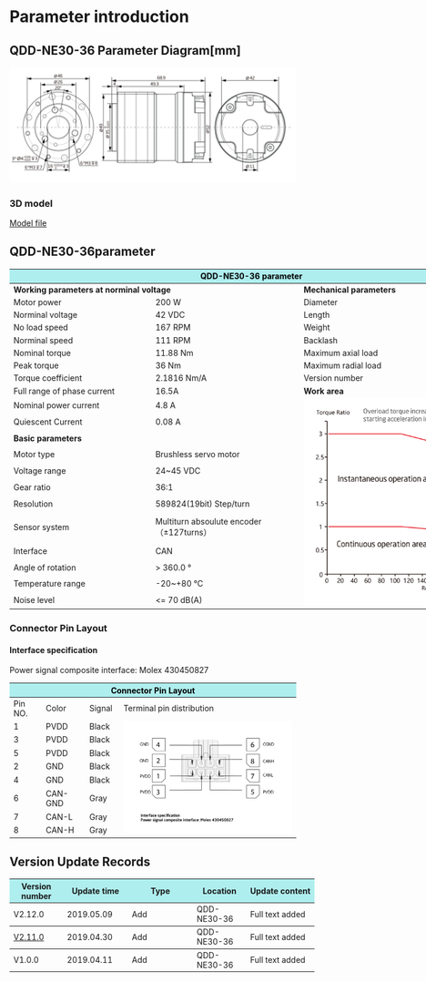 # Parameter introduction
## QDD-NE30-36 Parameter Diagram[mm]
![QDD-NE30-36]( ../img/Qdd_NE30_36_v2_12sanshitu.png )
### 3D model
[Model file]( ../img/QDD-NE30-36_v2_12.step.zip )

## QDD-NE30-36parameter

<table style="width:850px"><thead><tr><th colspan="4" style="background: PaleTurquoise; color: black;">QDD-NE30-36 parameter</th></tr></thead><tbody><tr><td colspan="2" width=60%><b>Working parameters at norminal voltage</b></td><td colspan="2" width=40%><b>Mechanical parameters</b></td></tr><tr><td>Motor power</td><td>200 W</td><td>Diameter</td><td>52mm</td></tr><tr><td>Norminal voltage</td><td>42 VDC</td><td>Length</td><td>68.9mm</td></tr><tr><td>No load speed</td><td>167 RPM</td><td>Weight</td><td>291 g</td></tr><tr><td>Norminal speed</td><td>111 RPM</td><td>Backlash</td><td>18 Arc min</td></tr><tr><td>Nominal torque</td><td>11.88 Nm</td><td>Maximum axial load</td><td>600N</td></tr><tr><td>Peak torque</td><td>36 Nm</td><td>Maximum radial load</td><td>900N</td></tr><tr><td>Torque coefficient</td><td>2.1816 Nm/A</td><td>Version number</td><td>v2.12</td></tr><tr><td>Full range of phase current</td><td>16.5A</td><td colspan="2"><b>Work area</b></td></tr><tr><td>Nominal power current</td><td>4.8 A</td><td colspan="2" rowspan="15"><img src="../img/QDD-NE30-36quxian.png" style="width:300px"></td></tr><tr><td>Quiescent Current</td><td>0.08 A</td></tr><tr><td colspan="2"><b>Basic parameters</b></td></tr><tr><td>Motor type</td><td>Brushless servo motor</td></tr><tr><td>Voltage range</td><td>24~45 VDC</td></tr><tr><td>Gear ratio</td><td>36:1</td></tr><tr><td>Resolution</td><td>589824(19bit) Step/turn</td></tr><tr><td>Sensor system</td><td>Multiturn absoulute encoder</br>（±127turns）</td></tr><tr><td>Interface</td><td>CAN</td></tr><tr><td>Angle of rotation</td><td>> 360.0 °</td></tr><tr><td>Temperature range</td><td>-20~+80 °C</td></tr><tr><td>Noise level</td><td><= 70 dB(A)</td></tr></tbody></table>

### Connector Pin Layout

#### Interface specification

Power signal composite interface: Molex 430450827

<table class="tableizer-table"><thead><tr class="tableizer-firstrow"><th colspan="4" style="background: PaleTurquoise; color: black;width:800px">Connector Pin Layout</th></tr></thead><tbody><tr><td>Pin NO.</td><td>Color</td><td>Signal</td><td>Terminal pin distribution</td></tr><tr><td>1</td><td>PVDD</td><td>Black</td><td rowspan="9"><img src="../img/配线2-2.png" style="width:450px"></td></tr><tr><td>3</td><td>PVDD</td><td>Black</td></tr><tr><td>5</td><td>PVDD</td><td>Black</td></tr><tr><td>2</td><td>GND</td><td>Black</td></tr><tr><td>4</td><td>GND</td><td>Black</td></tr><tr><td>6</td><td>CAN-GND</td><td>Gray</td></tr><tr><td>7</td><td>CAN-L</td><td>Gray</td></tr><tr><td>8</td><td>CAN-H</td><td>Gray</td></tr></tbody></table>

## Version Update Records

<table style="width:600px"><thead><tr style="background:PaleTurquoise"><th style="width:80px">Version number</th><th style="width:100px">Update time</th><th style="width:100px">Type </th><th style="width:80px">Location</th><th>Update content</th></tr></thead><tbody><tr><td>V2.12.0</td><td>2019.05.09</td><td>Add</td><td>QDD-NE30-36</td><td>Full text added</th></tr></thead><tbody><tr><td><a href="http://innfos.com/wiki/en/index.html#!pages/QDD-NE30-36_v2_11.md">V2.11.0 </a></td><td>2019.04.30</td><td>Add</td><td>QDD-NE30-36</td><td>Full text added</th></tr></thead><tbody><tr><td>V1.0.0</td><td>2019.04.11</td><td>Add</td><td>QDD-NE30-36</td><td>Full text added</td></tbody></table>
